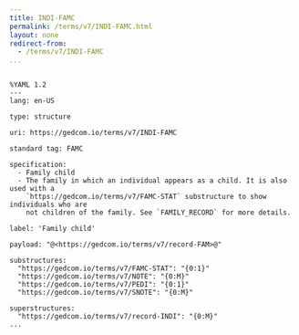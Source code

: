 ```yaml
---
title: INDI-FAMC
permalink: /terms/v7/INDI-FAMC.html
layout: none
redirect-from:
  - /terms/v7/INDI-FAMC
...
```


```

%YAML 1.2
---
lang: en-US

type: structure

uri: https://gedcom.io/terms/v7/INDI-FAMC

standard tag: FAMC

specification:
  - Family child
  - The family in which an individual appears as a child. It is also used with a
    `https://gedcom.io/terms/v7/FAMC-STAT` substructure to show individuals who are
    not children of the family. See `FAMILY_RECORD` for more details.

label: 'Family child'

payload: "@<https://gedcom.io/terms/v7/record-FAM>@"

substructures:
  "https://gedcom.io/terms/v7/FAMC-STAT": "{0:1}"
  "https://gedcom.io/terms/v7/NOTE": "{0:M}"
  "https://gedcom.io/terms/v7/PEDI": "{0:1}"
  "https://gedcom.io/terms/v7/SNOTE": "{0:M}"

superstructures:
  "https://gedcom.io/terms/v7/record-INDI": "{0:M}"
...

```
